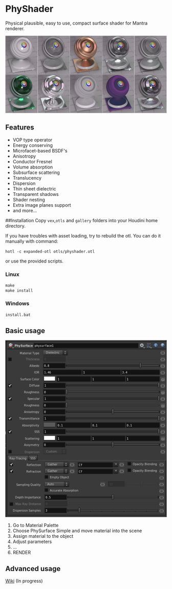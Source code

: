 # PhyShader

Physical plausible, easy to use, compact surface shader for Mantra renderer.

![PhySurface Materials](img/materials.jpg "Materials preview")

## Features
* VOP type operator
* Energy conserving
* Microfacet-based BSDF's
* Anisotropy
* Conductor Fresnel
* Volume absorption
* Subsurface scattering
* Translucency
* Dispersion
* Thin sheet dielectric
* Transparent shadows
* Shader nesting
* Extra image planes support
* and more...

##Installation
Copy `vex`,`otls` and `gallery` folders into your Houdini home directory.

If you have troubles with asset loading, try to rebuild the otl.
You can do it manually with command:

`hotl -c expanded-otl otls/physhader.otl`

or use the provided scripts.

### Linux
```
make
make install
```

### Windows
`install.bat`

## Basic usage
![PhySurface](img/physurface_gui.png "PhySurface")
1. Go to Material Palette
2. Choose PhySurface Simple and move material into the scene
3. Assign material to the object
4. Adjust parameters
5. ...
6. RENDER


## Advanced usage
[Wiki](wiki/Home) (In progress)
